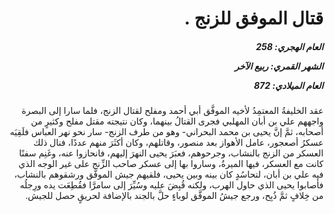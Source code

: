 <h1 dir="rtl">قتال الموفق للزنج .</h1>

<h5 dir="rtl">العام الهجري:  258

الشهر القمري: ربيع الآخر

العام الميلادي: 872</h5>

<p dir="rtl">عقد الخليفةُ المعتمِدُ لأخيه الموفَّق أبي أحمد ومفلح لقتال الزنج، فلما سارا إلى البصرة واجههم علي بن أبان المهلبي فجرى القتالُ بينهما، وكان نتيجته مقتل مفلح وكثيرٍ من أصحابه، ثمَّ إنَّ يحيى بن محمد البحراني- وهو من طرف الزنج- سار نحو نهر العباس فلَقِيَه عسكرُ أصعجور، عامل الأهواز بعد منصور، وقاتلهم، وكان أكثَرَ منهم عددًا، فنال ذلك العسكر من الزنج بالنشاب، وجرحوهم، فعبَرَ يحيى النهرَ إليهم، فانحازوا عنه، وغَنِم سفنًا كانت مع العسكر، فيها الميرةُ، وساروا بها إلى عسكر صاحب الزِّنج على غير الوجه الذي فيه علي بن أبان، لتحاسُدٍ كان بينه وبين يحيى، فلقيهم جيش الموفَّق ورشقوهم بالنشاب، فأصابوا يحيى الذي حاول الهرب، ولكنه قُبِضَ عليه وسُيِّرَ إلى سامرَّا فقُطِعَت يده ورِجلُه من خِلافٍ ثمَّ ذُبِح، ورجع جيشُ الموفَّق لوباءٍ حلَّ بالجند بالإضافة لحريقٍ حصل للجيش.</p></br>
